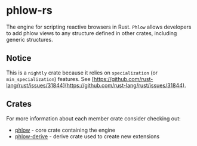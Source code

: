 # phlow-rs
The engine for scripting reactive browsers in Rust. `Phlow` allows developers to add phlow views to any structure defined in other crates, including generic structures.

## Notice
This is a `nightly` crate because it relies on `specialization` (or `min_specialization`) features. See [https://github.com/rust-lang/rust/issues/31844](https://github.com/rust-lang/rust/issues/31844).

## Crates
For more information about each member crate consider checking out:
 - [phlow](./phlow) - core crate containing the engine
 - [phlow-derive](./phlow-derive) - derive crate used to create new extensions